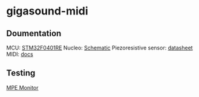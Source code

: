 # gigasound-midi

## Doumentation

MCU: [STM32F0401RE](https://www.st.com/resource/en/datasheet/stm32f401re.pdf)
Nucleo: [Schematic](https://www.st.com/resource/en/schematic_pack/mb1136-default-c04_schematic.pdf)
Piezoresistive sensor: [datasheet](https://cdn2.hubspot.net/hubfs/3899023/Interlinkelectronics%20November2017/Docs/Datasheet_FSR.pdf)
MIDI: [docs](file:///home/nik/Downloads/M1-100-UM_v1-1_MIDI_Polyphonic_Expression_Specification.pdf)

## Testing

[MPE Monitor](https://studiocode.dev/mpe-monitor/)